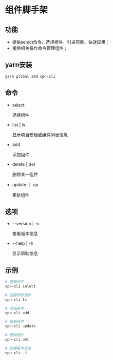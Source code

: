 # 组件脚手架
## 功能
- 提供select命令，选择组件，引进项目，快速应用；
- 提供相关操作命令管理组件；

## yarn安装
```bash
yarn global add cpn-cli
```

## 命令
- select

  选择组件

- list | ls

  显示项目模板或组件列表信息

- add

  添加组件

- delete | del

  删除某一组件

- update ｜ up

  更新组件


## 选项
- --version | -v

  查看版本信息

- --help | -h

  显示帮助信息

## 示例
```bash
# 选择组件
cpn-cli select

# 查看所有组件
cpn-cli ls

# 添加组件
cpn-cli add

# 更新组件
cpn-cli update

# 删除组件
cpn-cli del

# 查看版本信息
cpn-cli -V
```

